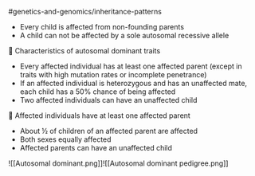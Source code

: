 #genetics-and-genomics/inheritance-patterns

- Every child is affected from non-founding parents
- A child can not be affected by a sole autosomal recessive allele

 Characteristics of autosomal dominant traits
- Every affected individual has at least one affected parent (except in traits with high mutation rates or incomplete penetrance)
- If an affected individual is heterozygous and has an unaffected mate, each child has a 50% chance of being affected
- Two affected individuals can have an unaffected child

 Affected individuals have at least one affected parent
- About ½ of children of an affected parent are affected
- Both sexes equally affected
- Affected parents can have an unaffected child


![[Autosomal dominant.png]]![[Autosomal dominant pedigree.png]]